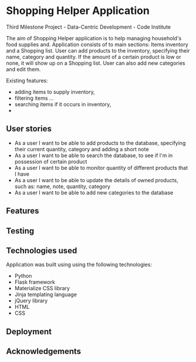 # Shopping Helper Application

Third Milestone Project - Data-Centric Development - Code Institute

The aim of Shopping Helper application is to help managing household's food supplies and. Application consists of to main sections: Items inventory and a Shopping list. User can add products to the inventory, specifying their name, category and quantity. If the amount of a certain product is low or none, it will show up on a Shopping list. User can also add new categories and edit them.

Existing features:
* adding items to supply inventory,
* filtering items ...
* searching items if it occurs in inventory,
* 

## User stories

* As a user I want to be able to add products to the database, specifying their current quantity, category and adding a short note
* As a user I want to be able to search the database, to see if I'm in possession of certain product
* As a user I want to be able to monitor quantity of different products that I have
* As a user I want to be able to update the details of owned products, such as: name, note, quantity, category
* As a user I want to be able to add new categories to the database

## Features

## Testing

## Technologies used
Application was built using using the following technologies:
* Python
* Flask framework
* Materialize CSS library
* Jinja templating language
* jQuery library
* HTML
* CSS

## Deployment

## Acknowledgements